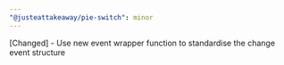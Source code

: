 ```yaml
---
"@justeattakeaway/pie-switch": minor
---
```


[Changed] - Use new event wrapper function to standardise the change event structure
